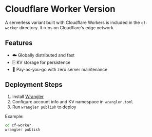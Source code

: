 # Cloudflare Worker Version

A serverless variant built with Cloudflare Workers is included in the `cf-worker` directory. It runs on Cloudflare's edge network.

## Features

- ☁️ Globally distributed and fast
- 🗄️ KV storage for persistence
- 💸 Pay-as-you-go with zero server maintenance

## Deployment Steps

1. Install [Wrangler](https://developers.cloudflare.com/workers/wrangler/)
2. Configure account info and KV namespace in `wrangler.toml`
3. Run `wrangler publish` to deploy

Example:

```bash
cd cf-worker
wrangler publish
```
